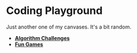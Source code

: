 # Coding Playground
Just another one of my canvases. It's a bit random.

- [**Algorithm Challenges**](algorithm_challenges/)
- [**Fun Games**](fun_games/)

